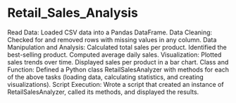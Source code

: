 # Retail_Sales_Analysis
Read Data: Loaded CSV data into a Pandas DataFrame.
Data Cleaning:
Checked for and removed rows with missing values in any column.
Data Manipulation and Analysis:
Calculated total sales per product.
Identified the best-selling product.
Computed average daily sales.
Visualization:
Plotted sales trends over time.
Displayed sales per product in a bar chart.
Class and Function:
Defined a Python class RetailSalesAnalyzer with methods for each of the above tasks (loading data, calculating statistics, and creating visualizations).
Script Execution:
Wrote a script that created an instance of RetailSalesAnalyzer, called its methods, and displayed the results.
